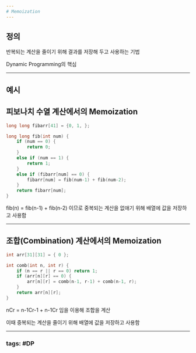 ```yaml
---
# Memoization
---
```


## 정의

반복되는 계산을 줄이기 위해 결과를 저장해 두고 사용하는 기법

Dynamic Programming의 핵심

---

## 예시

## 피보나치 수열 계산에서의 Memoization

```cpp
long long fibarr[41] = {0, 1, };

long long fib(int num) {
    if (num == 0) {
        return 0;
    }
    else if (num == 1) {
        return 1;
    }
    else if (fibarr[num] == 0) {
        fibarr[num] = fib(num-1) + fib(num-2);
    }
    return fibarr[num];
}
```

fib(n) = fib(n-1) + fib(n-2) 이므로 중복되는 계산을 없애기 위해 배열에 값을 저장하고 사용함

---

## 조합(Combination) 계산에서의 Memoization

```cpp
int arr[31][31] = { 0 };

int comb(int n, int r) {
	if (n == r || r == 0) return 1;
	if (arr[n][r] == 0) {
		arr[n][r] = comb(n-1, r-1) + comb(n-1, r);
	}
	return arr[n][r];
}
```

nCr = n-1Cr-1 + n-1Cr 임을 이용해 조합을 계산

이때 중복되는 계산을 줄이기 위해 배열에 값을 저장하고 사용함

---
### tags: #DP